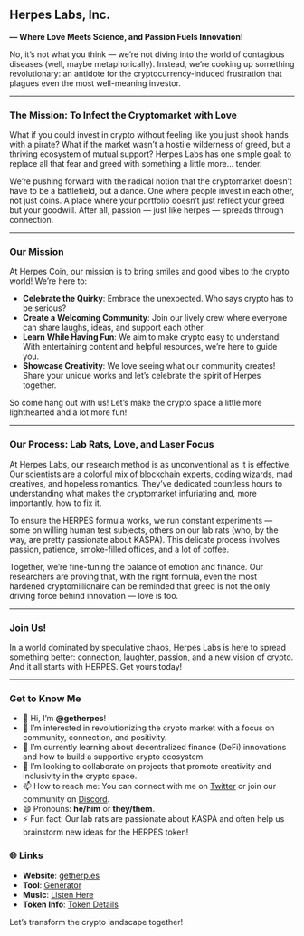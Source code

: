 ## Herpes Labs, Inc.
**— Where Love Meets Science, and Passion Fuels Innovation!**

No, it’s not what you think — we’re not diving into the world of contagious diseases (well, maybe metaphorically). Instead, we’re cooking up something revolutionary: an antidote for the cryptocurrency-induced frustration that plagues even the most well-meaning investor.

---

### The Mission: To Infect the Cryptomarket with Love

What if you could invest in crypto without feeling like you just shook hands with a pirate? What if the market wasn’t a hostile wilderness of greed, but a thriving ecosystem of mutual support? Herpes Labs has one simple goal: to replace all that fear and greed with something a little more... tender.

We’re pushing forward with the radical notion that the cryptomarket doesn’t have to be a battlefield, but a dance. One where people invest in each other, not just coins. A place where your portfolio doesn’t just reflect your greed but your goodwill. After all, passion — just like herpes — spreads through connection.

---

### Our Mission

At Herpes Coin, our mission is to bring smiles and good vibes to the crypto world! We’re here to:

- **Celebrate the Quirky**: Embrace the unexpected. Who says crypto has to be serious?
- **Create a Welcoming Community**: Join our lively crew where everyone can share laughs, ideas, and support each other.
- **Learn While Having Fun**: We aim to make crypto easy to understand! With entertaining content and helpful resources, we’re here to guide you.
- **Showcase Creativity**: We love seeing what our community creates! Share your unique works and let’s celebrate the spirit of Herpes together.

So come hang out with us! Let’s make the crypto space a little more lighthearted and a lot more fun!

---

### Our Process: Lab Rats, Love, and Laser Focus

At Herpes Labs, our research method is as unconventional as it is effective. Our scientists are a colorful mix of blockchain experts, coding wizards, mad creatives, and hopeless romantics. They’ve dedicated countless hours to understanding what makes the cryptomarket infuriating and, more importantly, how to fix it.

To ensure the HERPES formula works, we run constant experiments — some on willing human test subjects, others on our lab rats (who, by the way, are pretty passionate about KASPA). This delicate process involves passion, patience, smoke-filled offices, and a lot of coffee.

Together, we’re fine-tuning the balance of emotion and finance. Our researchers are proving that, with the right formula, even the most hardened cryptomillionaire can be reminded that greed is not the only driving force behind innovation — love is too.

---

### Join Us!

In a world dominated by speculative chaos, Herpes Labs is here to spread something better: connection, laughter, passion, and a new vision of crypto. And it all starts with HERPES. Get yours today!

---

### Get to Know Me

- 👋 Hi, I’m **@getherpes**!
- 👀 I’m interested in revolutionizing the crypto market with a focus on community, connection, and positivity.
- 🌱 I’m currently learning about decentralized finance (DeFi) innovations and how to build a supportive crypto ecosystem.
- 💞️ I’m looking to collaborate on projects that promote creativity and inclusivity in the crypto space.
- 📫 How to reach me: You can connect with me on [Twitter](https://x.com/HERPESKRC) or join our community on [Discord](https://discord.gg/BXVtzvXWcP).
- 😄 Pronouns: **he/him** or **they/them**.
- ⚡ Fun fact: Our lab rats are passionate about KASPA and often help us brainstorm new ideas for the HERPES token!

### 🌐 Links
- **Website**: [getherp.es](https://getherp.es/)
- **Tool**: [Generator](https://generator.getherp.es/)
- **Music**: [Listen Here](https://getherp.es/music/)
- **Token Info**: [Token Details](https://kas.fyi/token/krc20/HERPES)

Let’s transform the crypto landscape together!

